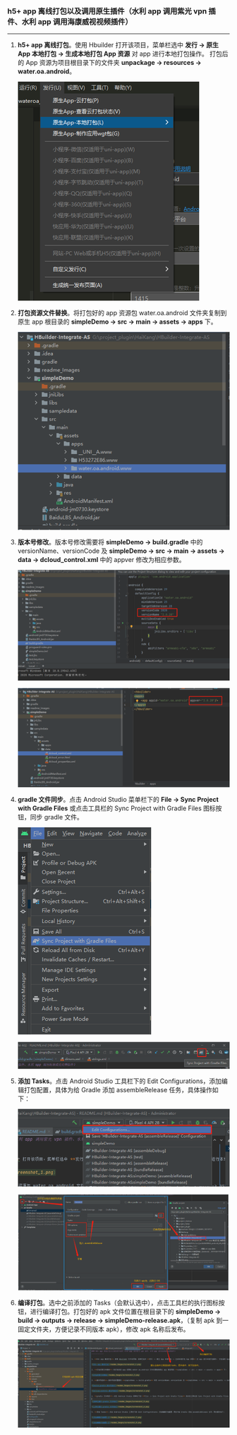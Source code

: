 ### h5+ app 离线打包以及调用原生插件（水利 app 调用紫光 vpn 插件、水利 app 调用海康威视视频插件）
------------

1. **h5+ app 离线打包**。使用 Hbuilder 打开该项目，菜单栏选中 **发行 -> 原生 App 本地打包 -> 生成本地打包 App 资源** 对 app 进行本地打包操作。 打包后的 App 资源为项目根目录下的文件夹 **unpackage -> resources -> water.oa.android**。

    ![h5+ app 离线打包](readme_Images/screenshot_1.png)

2. **打包资源文件替换**。将打包好的 app 资源包 water.oa.android 文件夹复制到原生 app 根目录的 **simpleDemo -> src -> main -> assets -> apps** 下。

    ![打包资源文件替换](readme_Images/screenshot_2.png)

3. **版本号修改**。版本号修改需要将 **simpleDemo -> build.gradle** 中的 versionName、versionCode 及 **simpleDemo -> src -> main -> assets -> data -> dcloud_control.xml** 中的 appver 修改为相应参数。

    ![build.gradle 版本号修改](readme_Images/screenshot_3.png)
    
    ![dcloud_control 版本号修改](readme_Images/screenshot_4.png)

4. **gradle 文件同步**。点击 Android Studio 菜单栏下的 **File -> Sync Project with Gradle Files** 或点击工具栏的 Sync Project with Gradle Files 图标按钮，同步 gradle 文件。

    ![菜单栏操作 gradle 文件同步](readme_Images/screenshot_5.png)
    
    ![工具栏操作 gradle 文件同步](readme_Images/screenshot_6.png)

5. **添加 Tasks**。点击 Android Studio 工具栏下的 Edit Configurations，添加编辑打包配置，具体为给 Gradle 添加 assembleRelease 任务，具体操作如下：

    ![添加编辑打包配置 1](readme_Images/screenshot_7.png)
    
    ![添加编辑打包配置 2](readme_Images/screenshot_8.png)

6. **编译打包**。选中之前添加的 Tasks（会默认选中），点击工具栏的执行图标按钮，进行编译打包。打包好的 apk 文件位置在根目录下的 **simpleDemo -> build -> outputs -> release -> simpleDemo-release.apk**，（复制 apk 到一固定文件夹，方便记录不同版本 apk），修改 apk 名称后发布。

    ![编译打包](readme_Images/screenshot_9.png)